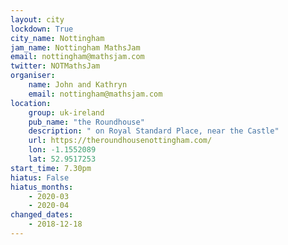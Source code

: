 ```yaml
---
layout: city                                           
lockdown: True
city_name: Nottingham                                                               
jam_name: Nottingham MathsJam
email: nottingham@mathsjam.com
twitter: NOTMathsJam
organiser:
    name: John and Kathryn
    email: nottingham@mathsjam.com
location:
    group: uk-ireland
    pub_name: "the Roundhouse"
    description: " on Royal Standard Place, near the Castle"
    url: https://theroundhousenottingham.com/
    lon: -1.1552089
    lat: 52.9517253
start_time: 7.30pm
hiatus: False
hiatus_months:
    - 2020-03
    - 2020-04
changed_dates:
    - 2018-12-18
---
```

